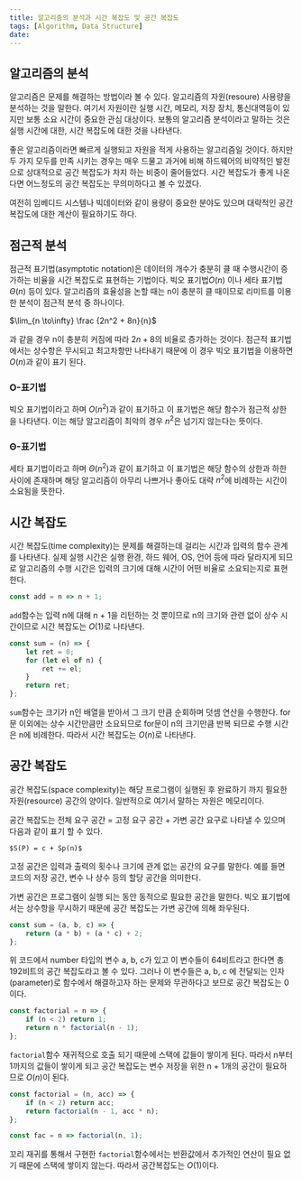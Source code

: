 ```yaml
---
title: 알고리즘의 분석과 시간 복잡도 및 공간 복잡도
tags: [Algorithm, Data Structure]
date: 
---
```


## 알고리즘의 분석

알고리즘은 문제를 해결하는 방법이라 볼 수 있다.
알고리즘의 자원(resoure) 사용량을 분석하는 것을 말한다. 여기서 자원이란 실행 시간, 메모리, 저장 장치, 통신대역등이 있지만 보통 소요 시간이 중요한 관심 대상이다. 보통의 알고리즘 분석이라고 말하는 것은 실행 시간에 대한, 시간 복잡도에 대한 것을 나타낸다.

좋은 알고리즘이라면 빠르게 실행되고 자원을 적게 사용하는 알고리즘일 것이다. 하지만 두 가지 모두를 만족 시키는 경우는 매우 드물고 과거에 비해 하드웨어의 비약적인 발전으로 상대적으로 공간 복잡도가 차지 하는 비중이 줄어들었다. 시간 복잡도가 좋게 나온다면 어느정도의 공간 복잡도는 무의미하다고 볼 수 있겠다.

여전히 임베디드 시스템나 빅데이터와 같이 용량이 중요한 분야도 있으며 대략적인 공간 복잡도에 대한 계산이 필요하기도 하다.

## 점근적 분석

점근적 표기법(asymptotic notation)은 데이터의 개수가 충분히 클 때 수행시간이 증가하는 비율을 시간 복잡도로 표현하는 기법이다. 빅오 표기법$O(n)$ 이나 세타 표기법$Θ(n)$ 등이 있다.
알고리즘의 효율성을 논할 때는 n이 충분히 클 때이므로 리미트를 이용한 분석이 점근적 분석 중 하나이다.

$\lim_{n \to\infty} \frac {2n^2 + 8n}{n}$

과 같을 경우 n이 충분히 커짐에 따라 $2n + 8$의 비율로 증가하는 것이다. 점근적 표기법에서는 상수항은 무시되고 최고차항만 나타내기 때문에 이 경우 빅오 표기법을 이용하면 $O(n)$과 같이 표기 된다.

### O-표기법

빅오 표기법이라고 하며 $O(n^2)$과 같이 표기하고 이 표기법은 해당 함수가 점근적 상한을 나타낸다. 이는 해당 알고리즘이 최악의 경우 $n^2$은 넘기지 않는다는 뜻이다.

### Θ-표기법

세타 표기법이라고 하며 $Θ(n^2)$과 같이 표기하고 이 표기법은 해당 함수의 상한과 하한사이에 존재하며 해당 알고리즘이 아무리 나쁘거나 좋아도 대략 $n^2$에 비례하는 시간이 소요됨을 뜻한다.

## 시간 복잡도

시간 복잡도(time complexity)는 문제를 해결하는데 걸리는 시간과 입력의 함수 관계를 나타낸다. 실제 실행 시간은 실행 환경, 하드 웨어, OS, 언어 등에 따라 달라지게 되므로 알고리즘의 수행 시간은 입력의 크기에 대해 시간이 어떤 비율로 소요되는지로 표현한다.

```js
const add = n => n + 1;
```

`add`함수는 입력 n에 대해 n + 1을 리턴하는 것 뿐이므로 n의 크기와 관련 없이 상수 시간이므로 시간 복잡도는 $O(1)$로 나타낸다.

```js
const sum = (n) => {
    let ret = 0;
    for (let el of n) {
        ret += el;
    }
    return ret;
};
```

`sum`함수는 크기가 n인 배열을 받아서 그 크기 만큼 순회하며 덧셈 연산을 수행한다. for문 이외에는 상수 시간만큼만 소요되므로 for문이 n의 크기만큼 반복 되므로 수행 시간은 n에 비례한다. 따라서 시간 복잡도는 $O(n)$로 나타낸다.

## 공간 복잡도

공간 복잡도(space complexity)는 해당 프로그램이 실행된 후 완료하기 까지 필요한 자원(resource) 공간의 양이다. 일반적으로 여기서 말하는 자원은 메모리이다.

공간 복잡도는 전체 요구 공간 = 고정 요구 공간 + 가변 공간 요구로 나타낼 수 있으며 다음과 같이 표기 할 수 있다.

`$S(P) = c + Sp(n)$`

고정 공간은 입력과 출력의 횟수나 크기에 관계 없는 공간의 요구를 말한다. 예를 들면 코드의 저장 공간, 변수 나 상수 등의 할당 공간을 의미한다.

가변 공간은 프로그램이 실행 되는 동안 동적으로 필요한 공간을 말한다. 빅오 표기법에서는 상수항을 무시하기 때문에 공간 복잡도는 가변 공간에 의해 좌우된다.

```js
const sum = (a, b, c) => {
    return (a * b) + (a * c) + 2;
};
```

위 코드에서 number 타입의 변수 a, b, c가 있고 이 변수들이 64비트라고 한다면 총 192비트의 공간 복잡도라고 볼 수 있다. 그러나 이 변수들은 a, b, c 에 전달되는 인자(parameter)로 함수에서 해결하고자 하는 문제와 무관하다고 보므로 공간 복잡도는 0이다.

```js
const factorial = n => {
    if (n < 2) return 1;
    return n * factorial(n - 1);
};
```

`factorial`함수 재귀적으로 호출 되기 때문에 스택에 값들이 쌓이게 된다. 따라서 n부터 1까지의 값들이 쌓이게 되고 공간 복잡도는 변수 저장을 위한 n + 1개의 공간이 필요하므로 $O(n)$이 된다.

```js
const factorial = (n, acc) => {
    if (n < 2) return acc;
    return factorial(n - 1, acc * n);
};

const fac = n => factorial(n, 1);
```

꼬리 재귀를 통해서 구현한 `factorial`함수에서는 반환값에서 추가적인 연산이 필요 없기 때문에 스택에 쌓이지 않는다. 따라서 공간복잡도는 $O(1)$이다.